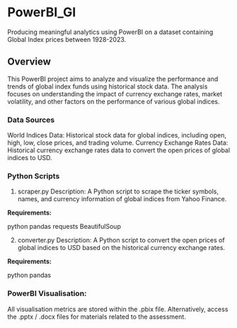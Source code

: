 # PowerBI_GI
Producing meaningful analytics using PowerBI on a dataset containing Global Index prices between 1928-2023.

## Overview
This PowerBI project aims to analyze and visualize the performance and trends of global index funds using historical stock data. The analysis focuses on understanding the impact of currency exchange rates, market volatility, and other factors on the performance of various global indices.

### Data Sources
World Indices Data: Historical stock data for global indices, including open, high, low, close prices, and trading volume.
Currency Exchange Rates Data: Historical currency exchange rates data to convert the open prices of global indices to USD.

### Python Scripts
1. scraper.py
Description: A Python script to scrape the ticker symbols, names, and currency information of global indices from Yahoo Finance.

**Requirements:**

python
pandas
requests
BeautifulSoup



2. converter.py
Description: A Python script to convert the open prices of global indices to USD based on the historical currency exchange rates.

**Requirements:**

python
pandas




### PowerBI Visualisation:
All visualisation metrics are stored within the .pbix file. Alternatively, access the .pptx / .docx files for materials related to the assessment.
